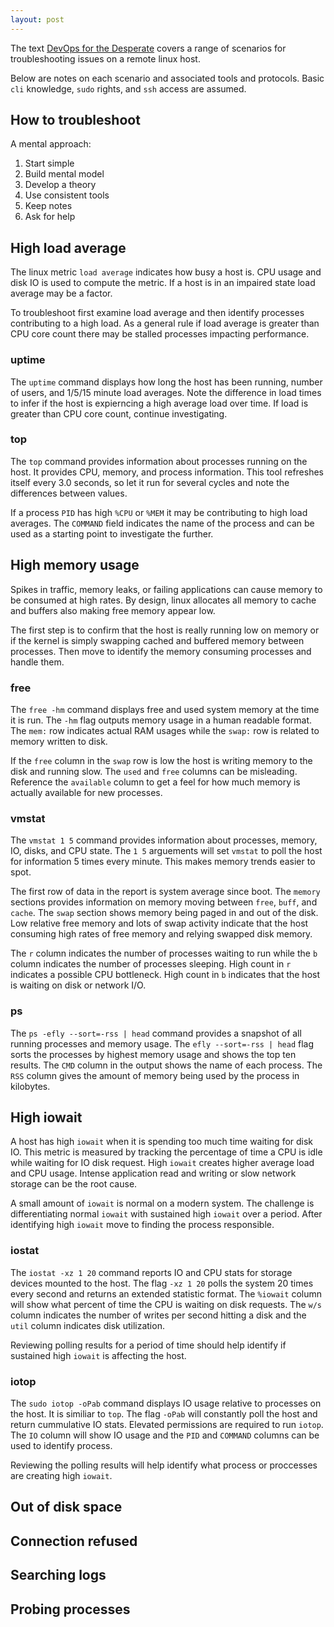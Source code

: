 ```yaml
---
layout: post
---
```


The text [DevOps for the Desperate](https://www.goodreads.com/book/show/59879642-devops-for-the-desperate) covers a range of scenarios for troubleshooting issues on a remote linux host.

Below are notes on each scenario and associated tools and protocols. Basic `cli` knowledge, `sudo` rights, and `ssh` access are assumed. 

## How to troubleshoot

A mental approach:

1. Start simple
2. Build mental model
3. Develop a theory
4. Use consistent tools
5. Keep notes
6. Ask for help


##  High load average

The linux metric `load average` indicates how busy a host is. CPU usage and disk IO is used to compute the metric. If a host is in an impaired state load average may be a factor.

To troubleshoot first examine load average and then identify processes contributing to a high load.
As a general rule if load average is greater than CPU core count there may be stalled processes impacting performance.

### uptime

The `uptime` command displays how long the host has been running, number of users, and 1/5/15 minute load averages. Note the difference in load times to infer if the host is expierncing a high average load over time. If load is greater than CPU core count, continue investigating.

### top

The `top` command provides information about processes running on the host. It provides CPU, memory, and process information. This tool refreshes itself every 3.0 seconds, so let it run for several cycles and note the differences between values.

If a process `PID` has high `%CPU` or `%MEM` it may be contributing to high load averages. The `COMMAND` field indicates the name of the process and can be used as a starting point to investigate the further.


##  High memory usage

Spikes in traffic, memory leaks, or failing applications can cause memory to be consumed at high rates. By design, linux allocates all memory to cache and buffers also making free memory appear low.

The first step is to confirm that the host is really running low on memory or if the kernel is simply swapping cached and buffered memory between processes. Then move to identify the memory consuming processes and handle them.

### free

The `free -hm` command displays free and used system memory at the time it is run. The `-hm` flag outputs memory usage in a human readable format. The `mem:` row indicates actual RAM usages while the `swap:` row is related to memory written to disk. 

If the `free` column in the `swap` row is low the host is writing memory to the disk and running slow. The `used` and `free` columns can be misleading. Reference the `available` column to get a feel for how much memory is actually available for new processes. 

### vmstat

The `vmstat 1 5` command provides information about processes, memory, IO, disks, and CPU state. The `1 5` arguements will set `vmstat` to poll the host for information 5 times every minute. This makes memory trends easier to spot. 

The first row of data in the report is system average since boot. The `memory` sections provides information on memory moving between `free`, `buff`, and `cache`. The `swap` section shows memory being paged in and out of the disk. Low relative free memory and lots of swap activity indicate that the host consuming high rates of free memory and relying swapped disk memory.

The `r` column indicates the number of processes waiting to run while the `b` column indicates the number of processes sleeping. High count in `r` indicates a possible CPU bottleneck. High count in `b` indicates that the host is waiting on disk or network I/O.

### ps

The `ps -efly --sort=-rss | head` command provides a snapshot of all running processes and memory usage. The `efly --sort=-rss | head` flag sorts the processes by highest memory usage and shows the top ten results. The `CMD` column in the output shows the name of each process. The `RSS` column gives the amount of memory being used by the process in kilobytes.


##  High iowait

A host has high `iowait` when it is spending too much time waiting for disk IO. This metric is measured by tracking the percentage of time a CPU is idle while waiting for IO disk request. High `iowait` creates higher average load and CPU usage. Intense application read and writing or slow network storage can be the root cause.

A small amount of `iowait` is normal on a modern system. The challenge is differentiating normal `iowait` with sustained high `iowait` over a period. After identifying high `iowait` move to finding the process responsible.

### iostat

The `iostat -xz 1 20` command reports IO and CPU stats for storage devices mounted to the host. The flag `-xz 1 20` polls the system 20 times every second and returns an extended statistic format. The `%iowait` column will show what percent of time the CPU is waiting on disk requests. The `w/s` column indicates the number of writes per second hitting a disk and the `util` column indicates disk utilization. 

Reviewing polling results for a period of time should help identify if sustained high `iowait` is affecting the host.

### iotop

The `sudo iotop -oPab` command displays IO usage relative to processes on the host. It is similiar to `top`. The flag `-oPab` will constantly poll the host and return cummulative IO stats. Elevated permissions are required to run `iotop`. The `IO` column will show IO usage and the `PID` and `COMMAND` columns can be used to identify process.

Reviewing the polling results will help identify what process or proccesses are creating high `iowait`.

##  Out of disk space
##  Connection refused
##  Searching logs
##  Probing processes
